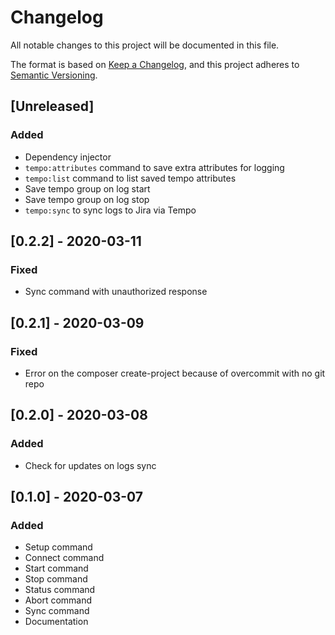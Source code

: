 # Changelog
All notable changes to this project will be documented in this file.

The format is based on [Keep a Changelog](https://keepachangelog.com/en/1.0.0/),
and this project adheres to [Semantic Versioning](https://semver.org/spec/v2.0.0.html).

## [Unreleased]
### Added
- Dependency injector
- `tempo:attributes` command to save extra attributes for logging
- `tempo:list` command to list saved tempo attributes
- Save tempo group on log start
- Save tempo group on log stop
- `tempo:sync` to sync logs to Jira via Tempo

## [0.2.2] - 2020-03-11
### Fixed
- Sync command with unauthorized response

## [0.2.1] - 2020-03-09
### Fixed
- Error on the composer create-project because of overcommit with no git repo

## [0.2.0] - 2020-03-08
### Added
- Check for updates on logs sync

## [0.1.0] - 2020-03-07
### Added
- Setup command
- Connect command
- Start command
- Stop command
- Status command
- Abort command
- Sync command
- Documentation
